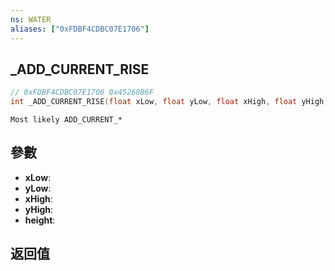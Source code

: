 ```yaml
---
ns: WATER
aliases: ["0xFDBF4CDBC07E1706"]
---
```

## _ADD_CURRENT_RISE

```c
// 0xFDBF4CDBC07E1706 0x45268B6F
int _ADD_CURRENT_RISE(float xLow, float yLow, float xHigh, float yHigh, float height);
```

```
Most likely ADD_CURRENT_*
```

## 參數
* **xLow**: 
* **yLow**: 
* **xHigh**: 
* **yHigh**: 
* **height**: 

## 返回值
